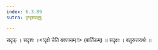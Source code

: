 ```yaml
---
index: 6.3.89
sutra: दृग्दृशवतुषु

---
```

 सदृक् । सदृशः ।<!दृक्षे चेति वक्तव्यम् !> (वार्तिकम्) ॥ सदृक्षः । वतुरुत्तरार्थः ॥